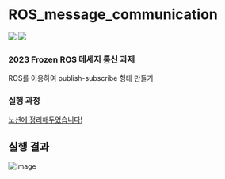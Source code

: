 # ROS_message_communication
<img src="https://img.shields.io/badge/ROS-22314E?style=flat&logo=ROS&logoColor=white"/>  <img src="https://img.shields.io/badge/ubuntu-E95420?style=flat&logo=ubuntu&logoColor=white"/>

### 2023 Frozen ROS 메세지 통신 과제
ROS를 이용하여 publish-subscribe 형태 만들기

### 실행 과정
[노션에 정리해두었습니다!](https://minpago.notion.site/ROS-3e92b2a67dd54792b5082af210df6cd5)
## 실행 결과
![image](https://user-images.githubusercontent.com/49427080/230404337-a41f2cd5-c3ab-471c-8c2c-92a3e9c617c1.png)


